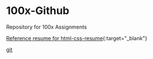 # 100x-Github
Repository for 100x Assignments

[Reference resume for html-css-resume](./resources/Anand%20Sondhiya%20-%20Resume_page-0001.jpg){:target="_blank"}

<a href="https://www.google.com/" target="_blank">git </a>


